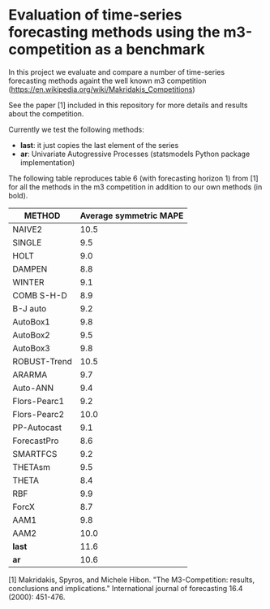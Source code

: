 # Evaluation of time-series forecasting methods using the m3-competition as a benchmark

In this project we evaluate and compare a number of time-series forecasting methods againt the well known m3 competition (https://en.wikipedia.org/wiki/Makridakis_Competitions)

See the paper [1] included in this repository for more details and results about the competition.

Currently we test the following methods:
- **last**: it just copies the last element of the series
- **ar**: Univariate Autogressive Processes (statsmodels Python package implementation)

The following table reproduces table 6 (with forecasting horizon 1) from [1] for all the methods in the m3 competition in addition to our own methods (in bold).

METHOD       |Average symmetric MAPE
-------------|----
NAIVE2       |10.5
SINGLE       |9.5
HOLT         |9.0
DAMPEN       |8.8
WINTER       |9.1
COMB S-H-D   |8.9
B-J auto     |9.2
AutoBox1     |9.8
AutoBox2     |9.5
AutoBox3     |9.8
ROBUST-Trend |10.5
ARARMA       |9.7
Auto-ANN     |9.4
Flors-Pearc1 |9.2
Flors-Pearc2 |10.0
PP-Autocast  |9.1
ForecastPro  |8.6
SMARTFCS     |9.2
THETAsm      |9.5
THETA        |8.4
RBF          |9.9
ForcX        |8.7
AAM1         |9.8
AAM2         |10.0
**last**     |11.6
**ar**       |10.6

[1] Makridakis, Spyros, and Michele Hibon. "The M3-Competition: results, conclusions and implications." International journal of forecasting 16.4 (2000): 451-476.
